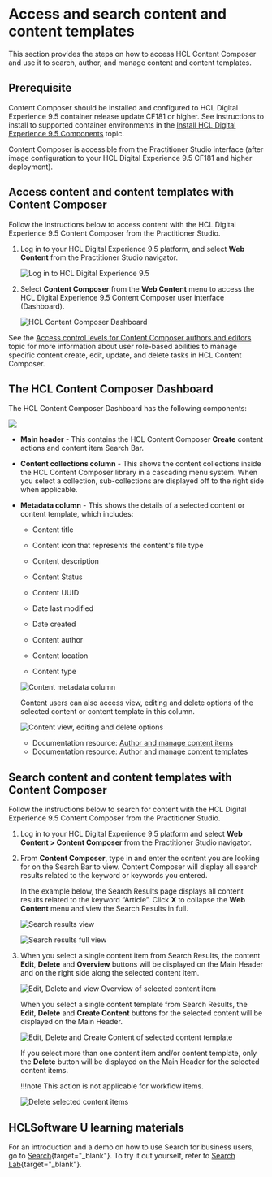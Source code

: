 # Access and search content and content templates

This section provides the steps on how to access HCL Content Composer and use it to search, author, and manage content and content templates.

## Prerequisite

Content Composer should be installed and configured to HCL Digital Experience 9.5 container release update CF181 or higher. See instructions to install to supported container environments in the [Install HCL Digital Experience 9.5 Components](../installation/install_config_cc_dam.md) topic.

Content Composer is accessible from the Practitioner Studio interface (after image configuration to your HCL Digital Experience 9.5 CF181 and higher deployment).

## Access content and content templates with Content Composer

Follow the instructions below to access content with the HCL Digital Experience 9.5 Content Composer from the Practitioner Studio.

1.  Log in to your HCL Digital Experience 9.5 platform, and select **Web Content** from the Practitioner Studio navigator.

    ![](../../../../assets/HCL_DX_95_Practitioner_Studio_interface.png "Log in to HCL Digital Experience 9.5")

2.  Select **Content Composer** from the **Web Content** menu to access the HCL Digital Experience 9.5 Content Composer user interface (Dashboard).

    ![](../../../../images/HCL%20Content%20Composer%20dashboard.png "HCL Content Composer Dashboard")


See the [Access control levels for Content Composer authors and editors](../configuration/access_control_levels_author_editor.md) topic for more information about user role-based abilities to manage specific content create, edit, update, and delete tasks in HCL Content Composer.

## The HCL Content Composer Dashboard

The HCL Content Composer Dashboard has the following components:

![](../../../../assets/HCL%20CC%20Dashboard.png)

-   **Main header** - This contains the HCL Content Composer **Create** content actions and content item Search Bar.
-   **Content collections column** - This shows the content collections inside the HCL Content Composer library in a cascading menu system. When you select a collection, sub-collections are displayed off to the right side when applicable.
-   **Metadata column** - This shows the details of a selected content or content template, which includes:

    -   Content title

    -   Content icon that represents the content's file type

    -   Content description

    -   Content Status

    -   Content UUID

    -   Date last modified

    -   Date created

    -   Content author

    -   Content location

    -   Content type

    ![Content metadata column](../../../../images/Content_metadata_column.png)

    Content users can also access view, editing and delete options of the selected content or content template in this column.

    ![Content view, editing and delete options](../../../../images/Content%20view%2C%20editing%20and%20delete%20options.png)

    -   Documentation resource: [Author and manage content items](./author_and_manage_content_items/index.md)
    -   Documentation resource: [Author and manage content templates](./author_and_manage_content_templates/index.md)

## Search content and content templates with Content Composer

Follow the instructions below to search for content with the HCL Digital Experience 9.5 Content Composer from the Practitioner Studio.

1.  Log in to your HCL Digital Experience 9.5 platform and select **Web Content > Content Composer** from the Practitioner Studio navigator.

2.  From **Content Composer**, type in and enter the content you are looking for on the Search Bar to view. Content Composer will display all search results related to the keyword or keywords you entered.

    In the example below, the Search Results page displays all content results related to the keyword “Article”. Click **X** to collapse the **Web Content** menu and view the Search Results in full.

    ![Search results view](../../../../images/Search%20results%20view.png) 
    
    ![Search results full view](../../../../images/Search%20results%20view-2.png)

3.  When you select a single content item from Search Results, the content **Edit**, **Delete** and **Overview** buttons will be displayed on the Main Header and on the right side along the selected content item.

    ![Edit, Delete and view Overview of selected content item](../../../../images/Edit,%20Delete%20and%20view%20Overview.png)

    When you select a single content template from Search Results, the **Edit**, **Delete** and **Create Content** buttons for the selected content will be displayed on the Main Header.

    ![Edit, Delete and Create Content of selected content template](../../../../images/Edit,%20Delete%20and%20Create%20Content.png)

    If you select more than one content item and/or content template, only the **Delete** button will be displayed on the Main Header for the selected content items.

    !!!note
        This action is not applicable for workflow items.

    ![Delete selected content items](../../../../images/Delete%20selected%20content%20items.png)

## HCLSoftware U learning materials

For an introduction and a demo on how to use Search for business users, go to [Search](https://hclsoftwareu.hcltechsw.com/component/axs/?view=sso_config&id=3&forward=https%3A%2F%2Fhclsoftwareu.hcltechsw.com%2Fcourses%2Flesson%2F%3Fid%3D2804){target="_blank"}. To try it out yourself, refer to [Search Lab](https://hclsoftwareu.hcltechsw.com/images/Lc4sMQCcN5uxXmL13gSlsxClNTU3Mjc3NTc4MTc2/DS_Academy/DX/Business_User/HDX-BU-200_Search_Lab.pdf){target="_blank"}.

<!--
## HCL Digital Experience Solution Feedback

HCL Digital Experience is interested in your experience and feedback working with HCL Digital Experience 9.5 release software. To offer comments or issues on your findings, please access the [HCL Digital Experience 9.5 Feedback Reporting application](https://www.hclleap.com/apps/secure/org/app/158bbc7c-f357-4ef0-8023-654dd90780d4/launch/index.html?form=F_Form1){:target="_blank"}. -->


